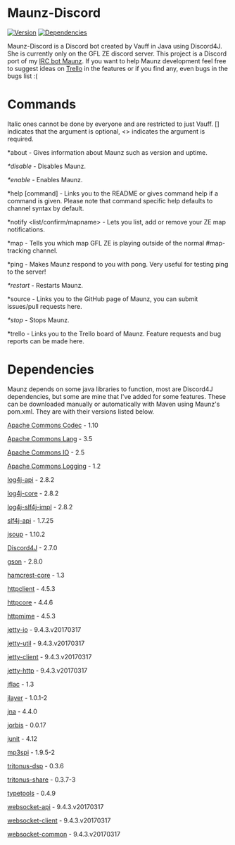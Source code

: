 # Maunz-Discord

[![Version](https://badge.fury.io/gh/Vauff%2FMaunz-Discord.svg)](https://badge.fury.io/gh/Vauff%2FMaunz-Discord) [![Dependencies](https://www.versioneye.com/user/projects/58068becc3e528003890dfb8/badge.svg)](https://www.versioneye.com/user/projects/58068becc3e528003890dfb8)

Maunz-Discord is a Discord bot created by Vauff in Java using Discord4J. She is currently only on the GFL ZE discord server. This project is a Discord port of my [IRC bot Maunz](https://github.com/Vauff/Maunz). If you want to help Maunz development feel free to suggest ideas on [Trello](https://trello.com/b/9W7PmTvX/maunz) in the features or if you find any, even bugs in the bugs list :(

# Commands

Italic ones cannot be done by everyone and are restricted to just Vauff. [] indicates that the argument is optional, \<> indicates the argument is required.

*about - Gives information about Maunz such as version and uptime.

_*disable_ - Disables Maunz.

_*enable_ - Enables Maunz.

*help \[command] - Links you to the README or gives command help if a command is given. Please note that command specific help defaults to channel syntax by default.

*notify \<list/confirm/mapname> - Lets you list, add or remove your ZE map notifications.

*map - Tells you which map GFL ZE is playing outside of the normal #map-tracking channel.

*ping - Makes Maunz respond to you with pong. Very useful for testing ping to the server!

_*restart_ - Restarts Maunz.

*source - Links you to the GitHub page of Maunz, you can submit issues/pull requests here.

_*stop_ - Stops Maunz.

*trello - Links you to the Trello board of Maunz. Feature requests and bug reports can be made here.

# Dependencies

Maunz depends on some java libraries to function, most are Discord4J dependencies, but some are mine that I've added for some features. These can be downloaded manually or automatically with Maven using Maunz's pom.xml. They are with their versions listed below.

[Apache Commons Codec](https://commons.apache.org/proper/commons-codec/) - 1.10

[Apache Commons Lang](https://commons.apache.org/proper/commons-lang/) - 3.5

[Apache Commons IO](https://commons.apache.org/proper/commons-io/) - 2.5

[Apache Commons Logging](https://commons.apache.org/proper/commons-logging/) - 1.2

[log4j-api](http://logging.apache.org/log4j/2.x/) - 2.8.2

[log4j-core](http://logging.apache.org/log4j/2.x/) - 2.8.2

[log4j-slf4j-impl](https://logging.apache.org/log4j/2.0/log4j-slf4j-impl/index.html) - 2.8.2

[slf4j-api](http://www.slf4j.org/) - 1.7.25

[jsoup](https://jsoup.org/) - 1.10.2

[Discord4J](https://github.com/austinv11/Discord4J) - 2.7.0

[gson](https://github.com/google/gson) - 2.8.0

[hamcrest-core](http://hamcrest.org/JavaHamcrest/) - 1.3

[httpclient](https://hc.apache.org/httpcomponents-client-ga/) - 4.5.3

[httpcore](https://hc.apache.org/httpcomponents-core-ga/) - 4.4.6

[httpmime](https://hc.apache.org/httpcomponents-client-ga/index.html) - 4.5.3

[jetty-io](http://www.eclipse.org/jetty/) - 9.4.3.v20170317

[jetty-util](http://www.eclipse.org/jetty/) - 9.4.3.v20170317

[jetty-client](http://www.eclipse.org/jetty/) - 9.4.3.v20170317

[jetty-http](http://www.eclipse.org/jetty/) - 9.4.3.v20170317

[jflac](http://jflac.sourceforge.net/) - 1.3

[jlayer](http://www.javazoom.net/javalayer/javalayer.html) - 1.0.1-2

[jna](https://github.com/java-native-access/jna) - 4.4.0

[jorbis](http://www.jcraft.com/jorbis/) - 0.0.17

[junit](http://junit.org/junit4/) - 4.12

[mp3spi](http://www.javazoom.net/mp3spi/mp3spi.html) - 1.9.5-2

[tritonus-dsp](http://www.tritonus.org/) - 0.3.6

[tritonus-share](http://www.tritonus.org/) - 0.3.7-3

[typetools](https://github.com/jhalterman/typetools) - 0.4.9

[websocket-api](https://www.eclipse.org/jetty/) - 9.4.3.v20170317

[websocket-client](https://www.eclipse.org/jetty/) - 9.4.3.v20170317

[websocket-common](https://www.eclipse.org/jetty/) - 9.4.3.v20170317
